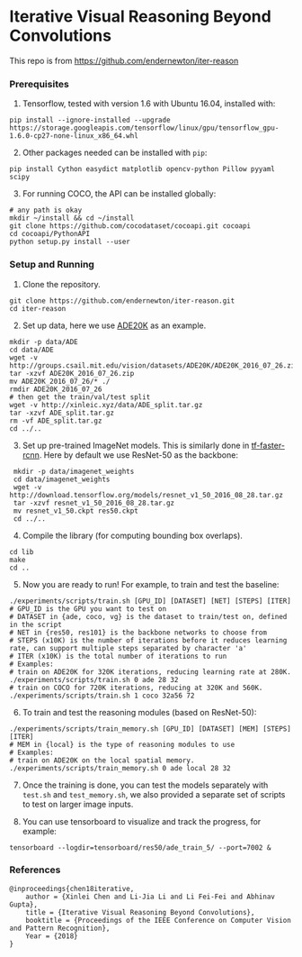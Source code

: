 # Iterative Visual Reasoning Beyond Convolutions
This repo is from https://github.com/endernewton/iter-reason


### Prerequisites

1. Tensorflow, tested with version 1.6 with Ubuntu 16.04, installed with:
  ```Shell
  pip install --ignore-installed --upgrade https://storage.googleapis.com/tensorflow/linux/gpu/tensorflow_gpu-1.6.0-cp27-none-linux_x86_64.whl
  ```

2. Other packages needed can be installed with `pip`:
  ```Shell
  pip install Cython easydict matplotlib opencv-python Pillow pyyaml scipy
  ```

3. For running COCO, the API can be installed globally:
  ```Shell
  # any path is okay
  mkdir ~/install && cd ~/install
  git clone https://github.com/cocodataset/cocoapi.git cocoapi
  cd cocoapi/PythonAPI
  python setup.py install --user
  ```

### Setup and Running

1. Clone the repository.
  ```Shell
  git clone https://github.com/endernewton/iter-reason.git
  cd iter-reason
  ```

2. Set up data, here we use [ADE20K](http://groups.csail.mit.edu/vision/datasets/ADE20K/) as an example.
  ```Shell
  mkdir -p data/ADE
  cd data/ADE
  wget -v http://groups.csail.mit.edu/vision/datasets/ADE20K/ADE20K_2016_07_26.zip
  tar -xzvf ADE20K_2016_07_26.zip
  mv ADE20K_2016_07_26/* ./
  rmdir ADE20K_2016_07_26
  # then get the train/val/test split
  wget -v http://xinleic.xyz/data/ADE_split.tar.gz
  tar -xzvf ADE_split.tar.gz
  rm -vf ADE_split.tar.gz
  cd ../..
  ```

3. Set up pre-trained ImageNet models. This is similarly done in [tf-faster-rcnn](https://github.com/endernewton/tf-faster-rcnn). Here by default we use ResNet-50 as the backbone:
  ```Shell
   mkdir -p data/imagenet_weights
   cd data/imagenet_weights
   wget -v http://download.tensorflow.org/models/resnet_v1_50_2016_08_28.tar.gz
   tar -xzvf resnet_v1_50_2016_08_28.tar.gz
   mv resnet_v1_50.ckpt res50.ckpt
   cd ../..
   ```

4. Compile the library (for computing bounding box overlaps).
  ```Shell
  cd lib
  make
  cd ..
  ```

5. Now you are ready to run! For example, to train and test the baseline:
  ```Shell
  ./experiments/scripts/train.sh [GPU_ID] [DATASET] [NET] [STEPS] [ITER] 
  # GPU_ID is the GPU you want to test on
  # DATASET in {ade, coco, vg} is the dataset to train/test on, defined in the script
  # NET in {res50, res101} is the backbone networks to choose from
  # STEPS (x10K) is the number of iterations before it reduces learning rate, can support multiple steps separated by character 'a'
  # ITER (x10K) is the total number of iterations to run
  # Examples:
  # train on ADE20K for 320K iterations, reducing learning rate at 280K.
  ./experiments/scripts/train.sh 0 ade 28 32
  # train on COCO for 720K iterations, reducing at 320K and 560K.
  ./experiments/scripts/train.sh 1 coco 32a56 72
  ```

6. To train and test the reasoning modules (based on ResNet-50):
  ```Shell
  ./experiments/scripts/train_memory.sh [GPU_ID] [DATASET] [MEM] [STEPS] [ITER] 
  # MEM in {local} is the type of reasoning modules to use 
  # Examples:
  # train on ADE20K on the local spatial memory.
  ./experiments/scripts/train_memory.sh 0 ade local 28 32
  ```

7. Once the training is done, you can test the models separately with `test.sh` and `test_memory.sh`, we also provided a separate set of scripts to test on larger image inputs.

8. You can use tensorboard to visualize and track the progress, for example:
  ```Shell
  tensorboard --logdir=tensorboard/res50/ade_train_5/ --port=7002 &
  ```

### References

```
@inproceedings{chen18iterative,
    author = {Xinlei Chen and Li-Jia Li and Li Fei-Fei and Abhinav Gupta},
    title = {Iterative Visual Reasoning Beyond Convolutions},
    booktitle = {Proceedings of the IEEE Conference on Computer Vision and Pattern Recognition},
    Year = {2018}
}
```


